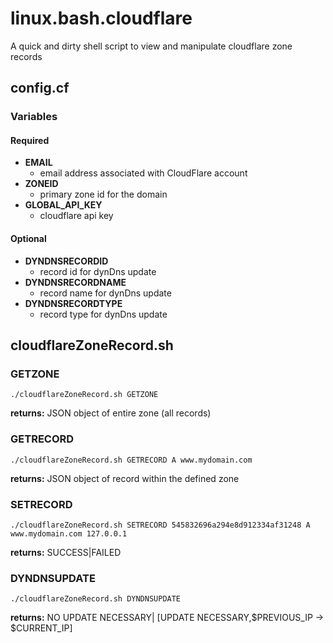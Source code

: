 # linux.bash.cloudflare
A quick and dirty shell script to view and manipulate cloudflare zone records
## config.cf
### Variables
#### Required
* **EMAIL**
  - email address associated with CloudFlare account
* **ZONEID**
  - primary zone id for the domain
* **GLOBAL_API_KEY**
  - cloudflare api key
  
#### Optional
* **DYNDNSRECORDID**
  - record id for dynDns update
* **DYNDNSRECORDNAME**
  - record name for dynDns update
* **DYNDNSRECORDTYPE**
  - record type for dynDns update

## cloudflareZoneRecord.sh
### GETZONE
```
./cloudflareZoneRecord.sh GETZONE 
```
**returns:** JSON object of entire zone (all records)

### GETRECORD
```
./cloudflareZoneRecord.sh GETRECORD A www.mydomain.com
```
**returns:** JSON object of record within the defined zone

### SETRECORD
```
./cloudflareZoneRecord.sh SETRECORD 545832696a294e8d912334af31248 A www.mydomain.com 127.0.0.1
```
**returns:** SUCCESS|FAILED

### DYNDNSUPDATE
```
./cloudflareZoneRecord.sh DYNDNSUPDATE
```
**returns:** NO UPDATE NECESSARY| [UPDATE NECESSARY,$PREVIOUS_IP -> $CURRENT_IP]

